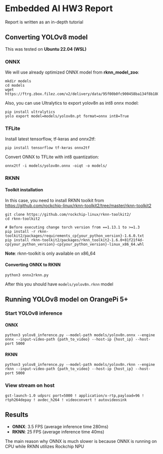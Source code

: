 # Embedded AI HW3 Report

Report is written as an in-depth tutorial

## Converting YOLOv8 model

This was tested on **Ubuntu 22.04 (WSL)**

### ONNX

We will use already optimized ONNX model from **rknn_model_zoo**:

```shell
mkdir models
cd models
wget https://ftrg.zbox.filez.com/v2/delivery/data/95f00b0fc900458ba134f8b180b3f7a1/examples/yolov8/yolov8n.onnx
```

Also, you can use Ultralytics to export yolov8n as int8 onnx model:

```shell
pip install ultralytics
yolo export model=models/yolov8n.pt format=onnx int8=True
```

### TFLite

Install latest tensorflow, tf-keras and onnx2tf:

```shell
pip install tensorflow tf-keras onnx2tf
```

Convert ONNX to TFLite with int8 quantization:

```shell
onnx2tf -i models/yolov8n.onnx -oiqt -o models/
```

### RKNN

#### Toolkit installation

In this case, you need to install RKNN toolkit
from https://github.com/rockchip-linux/rknn-toolkit2/tree/master/rknn-toolkit2

```shell
git clone https://github.com/rockchip-linux/rknn-toolkit2/
cd rknn-toolkit2

# Before executing change torch version from ==1.13.1 to >=1.3
pip install -r rknn-toolkit2/packages/requirements_cp{your_python_version}-1.6.0.txt
pip install rknn-toolkit2/packages/rknn_toolkit2-1.6.0+81f21f4d-cp{your_python_version}-cp{your_python_version}-linux_x86_64.whl
```

**Note**: rknn-toolkit is only available on x86_64

#### Converting ONNX to RKNN

```shell
python3 onnx2rknn.py
```

After this you should have `models/yolov8n.rknn` model

## Running YOLOv8 model on OrangePi 5+

### Start YOLOv8 inference

#### ONNX

```shell
python3 yolov8_inference.py --model-path models/yolov8n.onnx --engine onnx --input-video-path {path_to_video} --host-ip {host_ip} --host-port 5000
```

#### RKNN

```shell
python3 yolov8_inference.py --model-path models/yolov8n.rknn --engine rknn --input-video-path {path_to_video} --host-ip {host_ip} --host-port 5000
```

### View stream on host

```shell
gst-launch-1.0 udpsrc port=5000 ! application/x-rtp,payload=96 ! rtph264depay ! avdec_h264 ! videoconvert ! autovideosink
```

## Results

* **ONNX**: 3.5 FPS (average inference time 280ms)
* **RKNN**: 25 FPS (average inference time 40ms)

The main reason why ONNX is much slower is because ONNX is running on CPU while RKNN utilizes Rockchip NPU
